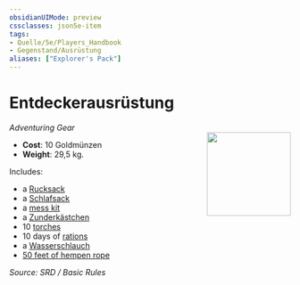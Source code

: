 ```yaml
---
obsidianUIMode: preview
cssclasses: json5e-item
tags:
- Quelle/5e/Players_Handbook
- Gegenstand/Ausrüstung
aliases: ["Explorer's Pack"]
---
```

# Entdeckerausrüstung
*Adventuring Gear*  
<img src="Symbolik/Gegenstände.webp" align="right" width="150">

- **Cost**: 10 Goldmünzen
- **Weight**: 29,5 kg.

Includes:

- a [Rucksack](Rucksack.md)  
- a [Schlafsack](Schlafsack.md)  
- a [mess kit](mess-kit.md)  
- a [Zunderkästchen](Zunderkästchen.md)  
- 10 [torches](Fackel.md)  
- 10 days of [rations](Tagesration.md)  
- a [Wasserschlauch](Wasserschlauch.md)  
- [50 feet of hempen rope](hempen-rope-50-feet.md)  

*Source: SRD / Basic Rules*